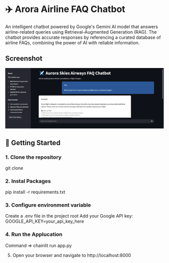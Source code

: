 # ✈️ Arora Airline FAQ Chatbot

An intelligent chatbot powered by Google's Gemini AI model that answers airline-related queries using Retrieval-Augmented Generation (RAG). The chatbot provides accurate responses by referencing a curated database of airline FAQs, combining the power of AI with reliable information.

## Screenshot

<img src='./Screenshot.png'>


## 🚀 Getting Started

### 1. Clone the repository
git clone <repository-url>

### 2. Instal Packages
pip install -r requirements.txt

### 3. Configure environment variable 
Create a .env file in the project root
Add your Google API key:
GOOGLE_API_KEY=your_api_key_here

### 4. Run the Applucation
Command => chainlit run app.py

5. Open your browser and navigate to http://localhost:8000

